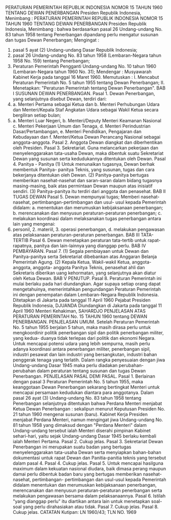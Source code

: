  PERATURAN PEMERINTAH REPUBLIK INDONESIA NOMOR 15 TAHUN 1960 TENTANG DEWAN PENERBANGAN Presiden Republik Indonesia, Menimbang : PERATURAN PEMERINTAH REPUBLIK INDONESIA NOMOR 15 TAHUN 1960 TENTANG DEWAN PENERBANGAN Presiden Republik Indonesia, Menimbang : bahwa berdasarkan pasal 26 Undang-undang No. 83 tahun 1958 tentang Penerbangan dipandang perlu mengatur susunan dan tugas Dewan Penerbangan;
Mengingat :

1. pasal 5 ayat (2) Undang-undang Dasar Republik Indonesia;
2. pasal 26 Undang-undang No. 83 tahun 1958 (Lembaran-Negara tahun 1958 No. 159) tentang Penerbangan;
3. Peraturan Pemerintah Pengganti Undang-undang No. 10 tahun 1960 (Lembaran-Negara tahun 1960 No. 31); Mendengar : Musyawarah Kabinet Kerja pada tanggal 16 Maret 1960. Memutuskan : I. Mencabut Peraturan Pemerintah No. 5 tahun 1955 tentang Dewan Penerbangan; II. Menetapkan: "Peraturan Pemerintah tentang Dewan Penerbangan". BAB I SUSUNAN DEWAN PENERBANGAN. Pasal 1. Dewan Penerbangan, yang selanjutnya disebut Dewan, terdiri dari:
1. a. Menteri Pertama sebagai Ketua dan b. Menteri Perhubungan Udara dan Menteri/Kepala Staf Angkatan Udara sebagai Wakil Ketua secara bergiliran setiap bulan;
2. a. Menteri Luar Negeri, b. Menteri/Deputy Menteri Keamanan Nasional c. Menteri Pekerjaan Umum dan Tenaga, d. Menteri Perindustrian Dasar/Pertambangan, e. Menteri Pendidikan, Pengajaran dan Kebudayaan dan f. Menteri/Ketua Dewan Perancang Nasional sebagai anggota-anggota. Pasal 2. Anggota Dewan diangkat dan diberhentikan oleh Presiden. Pasal 3. Sekretariat. Guna melancarkan pekerjaan dan menyelenggarakan tata-usaha Dewan, maka dibentuk suatu Sekretariat Dewan yang susunan serta kedudukannya ditentukan oleh Dewan. Pasal 4. Panitya - Panitya (1) Untuk menunaikan tugasnya, Dewan berhak membentuk Panitya- panitya Teknis, yang susunan, tugas dan cara bekerjanya ditentukan oleh Dewan. (2) Panitya-panitya bertugas memberikan nasehat-nasehat dan saran-saran dalam bidang tugasnya masing-masing, baik atas permintaan Dewan maupun atas inisiatif sendiri. (3) Panitya-panitya itu terdiri dari anggota dan penasehat. BAB II TUGAS DEWAN Pasal 5. Dewan mempunyai tugas; Memberi nasehat-nasehat, pertimbangan-pertimbangan dan usul- usul kepada Pemerintah didalam:
a. menentukan dan merumuskan kebijaksanaan penerbangan;
b. merencanakan dan menyusun peraturan-peraturan penerbangan;
c. melakukan koordinasi dalam melaksanakan tugas penerbangan antara lain yang mengenai:
1. personil, 2. materiil, 3. operasi penerbangan, d. melakukan pengawasan atas pelaksanaan peraturan-peraturan penerbangan. BAB III TATA-TERTIB Pasal 6. Dewan menetapkan peraturan tata-tertib untuk rapat- rapatnya, panitya dan lain-lainnya yang dianggap perlu. BAB IV PEMBAYARAN. Pasal 7. (1) Segala pembiayaan untuk Dewan dan Panitya-panitya serta Sekretariat dibebankan atas Anggaran Belanja Pemerintah Agung. (2) Kepala Ketua, Wakil-wakil Ketua, anggota-anggota, anggota- anggota Panitya Teknis, penasehat ahli dan Sekretaris diberikan uang kehormatan, yang selanjutnya akan diatur oleh Ketua Dewan. BAB V PENUTUP. Pasal 8. Peraturan Pemerintah ini mulai berlaku pada hari diundangkan. Agar supaya setiap orang dapat mengetahuinya, memerintahkan pengundangan Peraturan Pemerintah ini dengan penempatan dalam Lembaran-Negara Republik Indonesia. Ditetapkan di Jakarta pada tanggal 11 April 1960 Pejabat Presiden Republik Indonesia, DJUANDA Diundangkan di Jakarta pada tanggal 11 April 1960 Menteri Kehakiman, SAHARDJO PENJELASAN ATAS PERATURAN PEMERINTAH No. 15 TAHUN 1960 tentang DEWAN PENERBANGAN. PENJELASAN UMUM. Setelah Peraturan Pemerintah No. 5 tahun 1955 berjalan 5 tahun, maka masih dirasa perlu untuk mengkoordinir politik penerbangan sipil dan politik penerbangan militer, yang kedua- duanya tidak terlepas dari politik dan ekonomi Negara. Untuk mencapai potensi udara yang lebih sempurna, masih perlu adanya koordinasi antara penerbangan militer, penerbangan sipil, industri pesawat dan lain industri yang bersangkutan, industri bahan penggerak tenaga yang terlatih. Dalam rangka penyesuaian dengan jiwa Undang-undang Dasar 1945 maka perlu diadakan perubahan-perubahan dalam peraturan tentang susunan dan tugas Dewan Penerbangan. PENJELASAN PASAL DEMI PASAL. Pasal 1. Berlainan dengan pasal 3 Peraturan Pemerintah No. 5 tahun 1955, maka keanggotaan Dewan Penerbangan sekarang bertingkat Menteri untuk mencapai persamaan kedudukan diantara para anggotanya. Dalam pasal 26 ayat (3) Undang-undang No. 83 tahun 1958 tentang Penerbangan selanjutnya ditentukan bahwa Perdana Menteri menjabat Ketua Dewan Penerbangan : sekalipun menurut Keputusan Presiden No. 21 tahun 1960 mengenai susunan (baru). Kabinet Kerja Presiden menjabat Perdana Menteri, namun mengingat jiwa Undang-undang No. 81 tahun 1958 yang dimaksud dengan "Perdana Menteri" dalam Undang-undang tersebut ialah Menteri diserahi pimpinan Kabinet sehari-hari, yaitu sejak Undang-undang Dasar 1945 berlaku kembali ialah Menteri Pertama. Pasal 2. Cukup jelas. Pasal 3. Sekretariat Dewan Penerbangan ini merupakan suatu badan yang bertugas menyelenggarakan tata-usaha Dewan serta menyiapkan bahan-bahan dokumentasi untuk rapat Dewan dan Panitia-panitia teknis yang tersebut dalam pasal 4. Pasal 4. Cukup jelas. Pasal 5. Untuk mencapai hasilguna maximum dalam kekuatan nasional diudara, baik dimasa perang maupun damai perlu dibentuk badan baru yang bertugas memberikan nasehat-nasehat, pertimbangan- pertimbangan dan usul-usul kepada Pemerintah didalam menentukan dan merumuskan kebijaksanaan penerbangan, merencanakan dan menyusun peraturan-peraturan penerbangan serta melakukan pengawasan bersama dalam pelaksanaannya. Pasal 6. Istilah "yang dianggap perlu" itu diartikan antara lain untuk menetapkan soal-soal yang perlu dirahasiakan atau tidak. Pasal 7. Cukup jelas. Pasal 8. Cukup jelas. CATATAN Kutipan: LN 1960/43; TLN NO. 1969